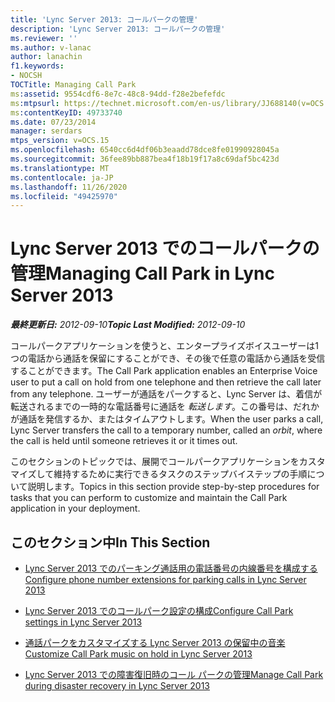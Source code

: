 ```yaml
---
title: 'Lync Server 2013: コールパークの管理'
description: 'Lync Server 2013: コールパークの管理'
ms.reviewer: ''
ms.author: v-lanac
author: lanachin
f1.keywords:
- NOCSH
TOCTitle: Managing Call Park
ms:assetid: 9554cdf6-8e7c-48c8-94dd-f28e2befefdc
ms:mtpsurl: https://technet.microsoft.com/en-us/library/JJ688140(v=OCS.15)
ms:contentKeyID: 49733740
ms.date: 07/23/2014
manager: serdars
mtps_version: v=OCS.15
ms.openlocfilehash: 6540cc6d4df06b3eaadd78dce8fe01990928045a
ms.sourcegitcommit: 36fee89bb887bea4f18b19f17a8c69daf5bc423d
ms.translationtype: MT
ms.contentlocale: ja-JP
ms.lasthandoff: 11/26/2020
ms.locfileid: "49425970"
---
```

# <a name="managing-call-park-in-lync-server-2013"></a><span data-ttu-id="c607b-103">Lync Server 2013 でのコールパークの管理</span><span class="sxs-lookup"><span data-stu-id="c607b-103">Managing Call Park in Lync Server 2013</span></span>

<div data-xmlns="http://www.w3.org/1999/xhtml">

<div class="topic" data-xmlns="http://www.w3.org/1999/xhtml" data-msxsl="urn:schemas-microsoft-com:xslt" data-cs="https://msdn.microsoft.com/">

<div data-asp="https://msdn2.microsoft.com/asp">



</div>

<div id="mainSection">

<div id="mainBody"><span data-ttu-id="c607b-104">

<span> </span></span><span class="sxs-lookup"><span data-stu-id="c607b-104">

<span> </span></span></span>

<span data-ttu-id="c607b-105">_**最終更新日:** 2012-09-10_</span><span class="sxs-lookup"><span data-stu-id="c607b-105">_**Topic Last Modified:** 2012-09-10_</span></span>

<span data-ttu-id="c607b-106">コールパークアプリケーションを使うと、エンタープライズボイスユーザーは1つの電話から通話を保留にすることができ、その後で任意の電話から通話を受信することができます。</span><span class="sxs-lookup"><span data-stu-id="c607b-106">The Call Park application enables an Enterprise Voice user to put a call on hold from one telephone and then retrieve the call later from any telephone.</span></span> <span data-ttu-id="c607b-107">ユーザーが通話をパークすると、Lync Server は、着信が転送されるまでの一時的な電話番号に通話を *転送します*。この番号は、だれかが通話を発信するか、またはタイムアウトします。</span><span class="sxs-lookup"><span data-stu-id="c607b-107">When the user parks a call, Lync Server transfers the call to a temporary number, called an *orbit*, where the call is held until someone retrieves it or it times out.</span></span>

<span data-ttu-id="c607b-108">このセクションのトピックでは、展開でコールパークアプリケーションをカスタマイズして維持するために実行できるタスクのステップバイステップの手順について説明します。</span><span class="sxs-lookup"><span data-stu-id="c607b-108">Topics in this section provide step-by-step procedures for tasks that you can perform to customize and maintain the Call Park application in your deployment.</span></span>

<div>

## <a name="in-this-section"></a><span data-ttu-id="c607b-109">このセクション中</span><span class="sxs-lookup"><span data-stu-id="c607b-109">In This Section</span></span>

  - [<span data-ttu-id="c607b-110">Lync Server 2013 でのパーキング通話用の電話番号の内線番号を構成する</span><span class="sxs-lookup"><span data-stu-id="c607b-110">Configure phone number extensions for parking calls in Lync Server 2013</span></span>](lync-server-2013-configure-phone-number-extensions-for-parking-calls.md)

  - [<span data-ttu-id="c607b-111">Lync Server 2013 でのコールパーク設定の構成</span><span class="sxs-lookup"><span data-stu-id="c607b-111">Configure Call Park settings in Lync Server 2013</span></span>](lync-server-2013-configure-call-park-settings.md)

  - [<span data-ttu-id="c607b-112">通話パークをカスタマイズする Lync Server 2013 の保留中の音楽</span><span class="sxs-lookup"><span data-stu-id="c607b-112">Customize Call Park music on hold in Lync Server 2013</span></span>](lync-server-2013-customize-call-park-music-on-hold.md)

  - [<span data-ttu-id="c607b-113">Lync Server 2013 での障害復旧時のコール パークの管理</span><span class="sxs-lookup"><span data-stu-id="c607b-113">Manage Call Park during disaster recovery in Lync Server 2013</span></span>](lync-server-2013-manage-call-park-during-disaster-recovery.md)

<span data-ttu-id="c607b-114"></div>

</div>

<span> </span>

</div>

</div>

</span><span class="sxs-lookup"><span data-stu-id="c607b-114"></div>

</div>

<span> </span>

</div>

</div>

</span></span></div>

